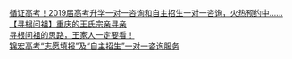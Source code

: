   
[循证高考！2019届高考升学一对一咨询和自主招生一对一咨询，火热预约中……](http://www.dianyue.me/archives/783/av9orhdu2u9cfo8j/)  
[【寻根问祖】重庆的王氏宗亲寻亲](http://www.dianyue.me/archives/044/ofsr465y264k5otr/)  
[寻根问祖的思路，王家人一定要看！](http://www.dianyue.me/archives/256/fbph5yq9njvmoiv2/)  
[锦宏高考“志愿填报”及“自主招生”一对一咨询服务](http://www.dianyue.me/archives/521/p9as8cqfat7fyee2/)